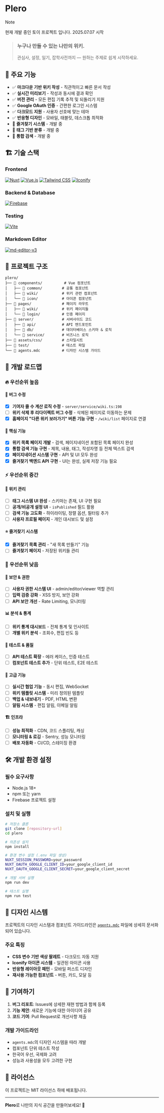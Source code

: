 # Plero

> [!NOTE]
> 현재 개발 중인 토이 프로젝트 입니다. 2025.07.07 시작

> ### 누구나 만들 수 있는 나만의 위키.
> 관심사, 설정, 일기, 잡학사전까지 — 원하는 주제로 쉽게 시작하세요.

## 🚀 주요 기능

- ✅ **마크다운 기반 위키 작성** - 직관적이고 빠른 문서 작성
- ✅ **실시간 미리보기** - 작성과 동시에 결과 확인
- ✅ **버전 관리** - 모든 편집 기록 추적 및 되돌리기 지원
- ✅ **Google OAuth 인증** - 간편한 로그인 시스템
- ✅ **다크모드 지원** - 사용자 선호에 맞는 테마
- ✅ **반응형 디자인** - 모바일, 태블릿, 데스크톱 최적화
- 🔄 **즐겨찾기 시스템** - 개발 중
- 🔄 **태그 기반 분류** - 개발 중
- 🔄 **통합 검색** - 개발 중

## 🏗️ 기술 스택

### Frontend
[![Nuxt](https://img.shields.io/badge/nuxt-00DC82?style=for-the-badge&logo=nuxt&logoColor=white)](https://nuxt.com/)
[![Vue.js](https://img.shields.io/badge/Vue.js-4FC08D?style=for-the-badge&logo=vuedotjs&logoColor=white)](https://vuejs.org/)
[![Tailwind CSS](https://img.shields.io/badge/Tailwind_CSS-06B6D4?style=for-the-badge&logo=tailwindcss&logoColor=white)](https://tailwindcss.com/)
[![Iconify](https://img.shields.io/badge/Iconify-026C9C?style=for-the-badge&logo=Iconify&logoColor=white)](https://iconify.design/)

### Backend & Database
[![Firebase](https://img.shields.io/badge/Firebase-DD2C00?style=for-the-badge&logo=firebase&logoColor=white)](https://firebase.google.com/)

### Testing
[![Vite](https://img.shields.io/badge/Vite-646CFF?style=for-the-badge&logo=vite&logoColor=white)](https://vitejs.dev/)

### Markdown Editor
[![md-editor-v3](https://img.shields.io/badge/md--editor--v3-000000?style=for-the-badge&logo=md-editor-v3&logoColor=white)](https://md-editor-v3.vercel.app/)

## 📁 프로젝트 구조

```
plero/
├── 📁 components/          # Vue 컴포넌트
│   ├── 📁 common/         # 공통 컴포넌트
│   ├── 📁 wiki/           # 위키 관련 컴포넌트
│   └── 📁 icon/           # 아이콘 컴포넌트
├── 📁 pages/              # 페이지 라우트
│   ├── 📁 wiki/           # 위키 페이지들
│   └── 📁 login/          # 인증 페이지
├── 📁 server/             # 서버사이드 코드
│   ├── 📁 api/            # API 엔드포인트
│   ├── 📁 db/             # 데이터베이스 스키마 & 로직
│   └── 📁 service/        # 비즈니스 로직
├── 📁 assets/css/         # 스타일시트
├── 📁 test/               # 테스트 파일
└── 📄 agents.mdc          # 디자인 시스템 가이드
```

## 🎯 개발 로드맵

### 🔥 **우선순위 높음**

#### 🐛 버그 수정
- [x] **기여자 줄 수 계산 로직 수정** - `server/service/wiki.ts:198`
- [ ] **위키 삭제 후 리다이렉트 버그 수정** - 삭제된 페이지로 이동하는 문제
- [x] **홈페이지 "다른 위키 보러가기" 버튼 기능 구현** - `/wiki/list` 페이지로 연결

#### 🚀 핵심 기능
- [x] **위키 목록 페이지 개발** - 검색, 페이지네이션 포함된 목록 페이지 완성
- [x] **통합 검색 기능 구현** - 제목, 내용, 태그, 작성자명 등 전체 텍스트 검색
- [x] **페이지네이션 시스템 구현** - API 및 UI 모두 완성
- [x] **즐겨찾기 백엔드 API 구현** - UI는 완성, 실제 저장 기능 필요

### ⚡ **우선순위 중간**

#### 📝 위키 관리
- [ ] **태그 시스템 UI 완성** - 스키마는 존재, UI 구현 필요
- [ ] **공개/비공개 설정 UI** - `isPublished` 필드 활용
- [ ] **검색 기능 고도화** - 하이라이팅, 정렬 옵션, 필터링 추가
- [ ] **사용자 프로필 페이지** - 개인 대시보드 및 설정

#### ⭐ 즐겨찾기 시스템
- [x] **즐겨찾기 목록 관리** - "새 목록 만들기" 기능
- [ ] **즐겨찾기 페이지** - 저장된 위키들 관리

### 💫 **우선순위 낮음**

#### 🔐 보안 & 권한
- [ ] **사용자 권한 시스템 UI** - admin/editor/viewer 역할 관리
- [ ] **입력 검증 강화** - XSS 방지, 보안 강화
- [ ] **API 보안 개선** - Rate Limiting, 모니터링

#### 📊 분석 & 통계
- [ ] **위키 통계 대시보드** - 전체 통계 및 인사이트
- [ ] **개별 위키 분석** - 조회수, 편집 빈도 등

#### 🧪 테스트 & 품질
- [ ] **API 테스트 확장** - 에러 케이스, 인증 테스트
- [ ] **컴포넌트 테스트 추가** - 단위 테스트, E2E 테스트

#### 🌟 고급 기능
- [ ] **실시간 협업 기능** - 동시 편집, WebSocket
- [ ] **위키 템플릿 시스템** - 미리 정의된 템플릿
- [ ] **백업 & 내보내기** - PDF, HTML 변환
- [ ] **알림 시스템** - 편집 알림, 이메일 알림

#### 🏗️ 인프라
- [ ] **성능 최적화** - CDN, 코드 스플리팅, 캐싱
- [ ] **모니터링 & 로깅** - Sentry, 성능 모니터링
- [ ] **배포 자동화** - CI/CD, 스테이징 환경

## 🛠️ 개발 환경 설정

### 필수 요구사항
- Node.js 18+
- npm 또는 yarn
- Firebase 프로젝트 설정

### 설치 및 실행

```bash
# 저장소 클론
git clone [repository-url]
cd plero

# 의존성 설치
npm install

# 환경 변수 설정 (.env 파일 생성)
NUXT_SESSION_PASSWORD=your_password
NUXT_OAUTH_GOOGLE_CLIENT_ID=your_google_client_id
NUXT_OAUTH_GOOGLE_CLIENT_SECRET=your_google_client_secret

# 개발 서버 실행
npm run dev

# 테스트 실행
npm run test
```

## 🎨 디자인 시스템

프로젝트의 디자인 시스템과 컴포넌트 가이드라인은 [`agents.mdc`](./agents.mdc) 파일에 상세히 문서화되어 있습니다.

### 주요 특징
- **CSS 변수 기반 색상 팔레트** - 다크모드 자동 지원
- **Iconify 아이콘 시스템** - 일관된 아이콘 사용
- **반응형 레이아웃 패턴** - 모바일 퍼스트 디자인
- **재사용 가능한 컴포넌트** - 버튼, 카드, 모달 등

## 🤝 기여하기

1. **버그 리포트**: Issues에 상세한 재현 방법과 함께 등록
2. **기능 제안**: 새로운 기능에 대한 아이디어 공유
3. **코드 기여**: Pull Request로 개선사항 제출

### 개발 가이드라인
- `agents.mdc`의 디자인 시스템을 따라 개발
- 컴포넌트 단위 테스트 작성
- 한국어 우선, 국제화 고려
- 성능과 사용성을 모두 고려한 구현

## 📄 라이선스

이 프로젝트는 MIT 라이선스 하에 배포됩니다.

---

**Plero**로 나만의 지식 공간을 만들어보세요! 🚀